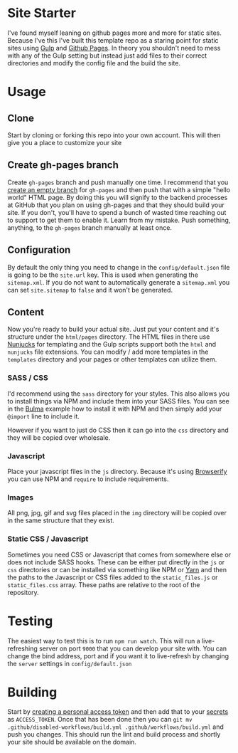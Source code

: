 # Site Starter

I've found myself leaning on github pages more and more for static sites.  Because I've this I've built this template repo as a staring point for static sites using [Gulp](https://gulpjs.com/) and [Github Pages](https://pages.github.com/).  In theory you shouldn't need to mess with any of the Gulp setting but instead just add files to their correct directories and modify the config file and the build the site.

# Usage

## Clone
Start by cloning or forking this repo into your own account.  This will then give you a place to customize your site

## Create gh-pages branch
Create `gh-pages` branch and push manually one time.  I recommend that you [create an empty branch](https://stackoverflow.com/questions/34100048/github-create-empty-branch) for `gh-pages` and then push that with a simple "hello world" HTML page.  By doing this you will signify to the backend processes at GitHub that you plan on using gh-pages and that they should build your site.  If you don't, you'll have to spend a bunch of wasted time reaching out to support to get them to enable it.  Learn from my mistake.  Push something, anything, to the `gh-pages` branch manually at least once.

## Configuration
By default the only thing you need to change in the `config/default.json` file is going to be the `site.url` key.  This is used when generating the `sitemap.xml`.  If you do not want to automatically generate a `sitemap.xml` you can set `site.sitemap` to `false` and it won't be generated.

## Content
Now you're ready to build your actual site.  Just put your content and it's structure under the `html/pages` directory.  The HTML files in there use [Nunjucks](https://mozilla.github.io/nunjucks/) for templating and the Gulp scripts support both the `html` and `nunjucks` file extensions.  You can modify / add more templates in the `templates` directory and your pages or other templates can utilize them.

### SASS / CSS
I'd recommend using the `sass` directory for your styles.  This also allows you to install things via NPM and include them into your SASS files.  You can see in the [Bulma](https://bulma.io/documentation/customize/with-node-sass/) example how to install it with NPM and then simply add your `@import` line to include it.

However if you want to just do CSS then it can go into the `css` directory and they will be copied over wholesale.

### Javascript
Place your javascript files in the `js` directory.  Because it's using [Browserify](http://browserify.org/) you can use NPM and `require` to include requirements.

### Images
All png, jpg, gif and svg files placed in the `img` directory will be copied over in the same structure that they exist.

### Static CSS / Javascript
Sometimes you need CSS or Javascript that comes from somewhere else or does not include SASS hooks.  These can be either put directly in the `js` or `css` directories or can be installed via something like NPM or [Yarn](https://yarnpkg.com/) and then the paths to the Javascript or CSS files added to the `static_files.js` or `static_files.css` array.  These paths are relative to the root of the repository.

# Testing
The easiest way to test this is to run `npm run watch`.  This will run a live-refreshing server on port `9000` that you can develop your site with.  You can change the bind address, port and if you want it to live-refresh by changing the `server` settings in `config/default.json`

# Building
Start by [creating a personal access token](https://help.github.com/en/github/authenticating-to-github/creating-a-personal-access-token-for-the-command-line) and then add that to your [secrets](https://help.github.com/en/actions/configuring-and-managing-workflows/creating-and-storing-encrypted-secrets) as `ACCESS_TOKEN`.  Once that has been done then you can `git mv .github/disabled-workflows/build.yml .github/workflows/build.yml` and push you changes.  This should run the lint and build process and shortly your site should be available on the domain.